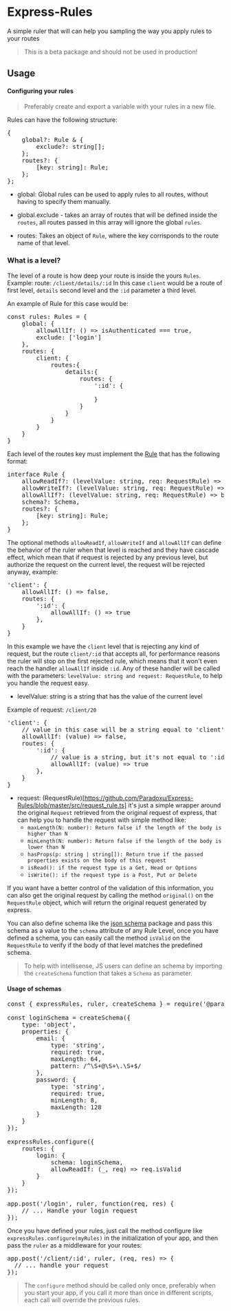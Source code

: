 # Express-Rules
A simple ruler that will can help you sampling the way you apply rules to your routes <br />

> This is a beta package and should not be used in production!

## Usage

#### Configuring your rules
> Preferably create and export a variable with your rules in a new file.

Rules can have the following structure:
<pre>
{
    global?: Rule & {
		exclude?: string[];
	};
    routes?: {
        [key: string]: Rule;
    };
};
</pre>

- global: Global rules can be used to apply rules to all routes, without having to specify them manually.
- global.exclude - takes an array of routes that will be defined inside the `routes`, all routes passed in this array will ignore the global `rules`.

- routes: Takes an object of `Rule`, where the key corrisponds to the route name of that level.

### What is a level?
The level of a route is how deep your route is inside the yours `Rules`.
Example:
route: `/client/details/:id`
In this case `client` would be a route of first level, `details` second level and the `:id` parameter a third level.

An example of Rule for this case would be:
<pre>
const rules: Rules = {
	global: {
		allowAllIf: () => isAuthenticated === true,
		exclude: ['login']
	},
	routes: {
		client: {
			routes:{
				details:{
					routes: {
						':id': {

						}
					}
				}
			}
		}
	}
}
</pre>

Each level of the routes key must implement the [Rule](https://github.com/Paradoxu/Express-Rules/blob/master/src/request_rule.ts) that has the following format:

<pre>
interface Rule {
    allowReadIf?: (levelValue: string, req: RequestRule) => boolean;
    allowWriteIf?: (levelValue: string, req: RequestRule) => boolean;
    allowAllIf?: (levelValue: string, req: RequestRule) => boolean;
	schema?: Schema,
    routes?: {
        [key: string]: Rule;
    };
}
</pre>

The optional methods `allowReadIf`, `allowWriteIf` and `allowAllIf` can define the behavior of the ruler when that level is reached and they have cascade effect, which mean that if request is rejected by any previous level, but authorize the request on the current level, the request will be rejected anyway, example:

<pre>
'client': {
    allowAllIf: () => false,
    routes: {
		':id': {
			allowAllIf: () => true
		},
    }
}
</pre>

In this example we have the `client` level that is rejecting any kind of request, but the route `client/:id` that accepts all, for performance reasons the ruler will stop on the first rejected rule, which means that it won't even reach the handler `allowAllIf` inside `:id`. Any of these handler will be called with the parameters: `levelValue: string and request: RequestRule`, to help you handle the request easy.

- levelValue: string is a string that has the value of the current level

Example of request: `/client/20`

<pre>
'client': {
    // value in this case will be a string equal to 'client'
    allowAllIf: (value) => false,
    routes: {
		':id': {
			// value is a string, but it's not equal to ':id' instead it will have the actual value of the route, which is '20'
			allowAllIf: (value) => true
		},
    }
}
</pre>

- request: (RequestRule)[https://github.com/Paradoxu/Express-Rules/blob/master/src/request_rule.ts] it's just a simple wrapper around the original `Request` retrieved from the original request of express, that can help you to handle the request with simple method like:
	- `maxLength(N: number): Return false if the length of the body is higher than N`
	- `minLength(N: number): Return false if the length of the body is lower than N`
	- `hasProps(p: string | string[]): Return true if the passed properties exists on the body of this request`
	- `isRead(): if the request type is a Get, Head or Options`
	- `isWrite(): if the request type is a Post, Put or Delete`
	
If you want have a better control of the validation of this information, you can also get the original request by calling the method `original()` on the `RequestRule` object, which will return the original request generated by express.

You can also define schema like the [json schema](https://www.npmjs.com/package/jsonschema) package and pass this schema as a value to the `schema` attribute of any Rule Level, once you have defined a schema, you can easily call the method `isValid` on the `RequestRule` to verify if the body of that level matches the predefined schema.

> To help with intellisense, JS users can define an schema by importing the `createSchema` function that takes a `Schema` as parameter.

#### Usage of schemas
<pre>
const { expressRules, ruler, createSchema } = require('@paradoxu/express-rules');

const loginSchema = createSchema({
	type: 'object',
	properties: {
		email: {
			type: 'string',
			required: true,
			maxLength: 64,
			pattern: /^\S+@\S+\.\S+$/
		},
		password: {
			type: 'string',
			required: true,
			minLength: 8,
			maxLength: 128
		}
	}
});

expressRules.configure({
	routes: {
		login: {
			schema: loginSchema,
			allowReadIf: (_, req) => req.isValid
		}
	}
});

app.post('/login', ruler, function(req, res) {
	// ... Handle your login request
});
</pre>

Once you have defined your rules, just call the method configure like `expressRules.configure(myRules)` in the initialization of your app, and then pass the `ruler` as a middleware for your routes: 
<pre>
app.post('/client/:id', ruler, (req, res) => {
  // ... handle your request
});
</pre>

> The `configure` method should be called only once, preferably when you start your app, if you call it more than once in different scripts, each call will override the previous rules.

